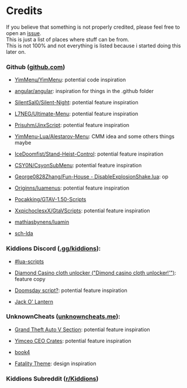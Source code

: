 Credits
=======

If you believe that something is not properly credited, please feel free to open an [issue](https://github.com/pierrelasse/YimStuff/issues/new/choose).<br />
This is just a list of places where stuff can be from.<br />
This is not 100% and not everything is listed because i started doing this later on.

### Github ([github.com](https://github.com))
   - [YimMenu/YimMenu](https://github.com/YimMenu/YimMenu): potential code inspiration

   - [angular/angular](https://github.com/angular/angular): inspiration for things in the .github folder

   - [SilentSal0/Silent-Night](https://github.com/SilentSal0/Silent-Night): potential feature inspiration
   - [L7NEG/Ultimate-Menu](https://github.com/L7NEG/Ultimate-Menu): potential feature inspiration
   - [Prisuhm/JinxScript](https://github.com/Prisuhm/JinxScript): potential feature inspiration
   - [YimMenu-Lua/Alestarov-Menu](https://github.com/YimMenu-Lua/Alestarov-Menu): CMM idea and some others things maybe
   - [IceDoomfist/Stand-Heist-Control](https://github.com/IceDoomfist/Stand-Heist-Control): potential feature inspiration
   - [CSY0N/CsyonSubMenu](https://github.com/CSY0N/CsyonSubMenu): potential feature inspiration

   - [George0828Zhang/Fun-House - DisableExplosionShake.lua](https://github.com/George0828Zhang/Fun-House/blob/main/DisableExplosionShake.lua): op

   - [Originns/luamenus](https://github.com/Originns/luamenus): potential feature inspiration

   - [Pocakking/GTAV-1.50-Scripts](https://github.com/Pocakking/GTAV-1.50-Scripts)
   - [XxpichoclesxX/GtaVScripts](https://github.com/XxpichoclesxX/GtaVScripts): potential feature inspiration

   - [mathiasbynens/luamin](https://github.com/mathiasbynens/luamin)

   - [sch-lda](https://github.com/sch-lda)

### Kiddions Discord ([.gg/kiddions](https://discord.com/invite/kiddions)):
   - [#lua-scripts](https://discord.com/channels/872637249081180222/935720668270579763/1150764224767873105)

   - [Diamond Casino cloth unlocker ("Dimond casino cloth unlocker!'")](https://discord.com/channels/872637249081180222/935720668270579763/1150483595023106108): feature copy
   - [Doomsday script?](https://discord.com/channels/872637249081180222/935720668270579763/1143939943450816613): potential feature inspiration
   - [Jack O' Lantern](https://discord.com/channels/872637249081180222/1168197091235987477/1168236400244699196)

### UnknownCheats ([unknowncheats.me](https://unknowncheats.me)):
   - [Grand Theft Auto V Section](https://unknowncheats.me/forum/grand-theft-auto-v): potential feature inspiration

   - [Yimceo CEO Crates](https://unknowncheats.me/forum/grand-theft-auto-v/591335-yimceo-ceo-crates-method-yimmenu.html): potential feature inspiration

   - [book4](https://www.unknowncheats.me/forum/members/2505795.html)

   - [Fatality Theme](https://www.unknowncheats.me/forum/3493235-post1317.html): design inspiration

### Kiddions Subreddit ([r/Kiddions](https://reddit.com/r/Kiddions))
